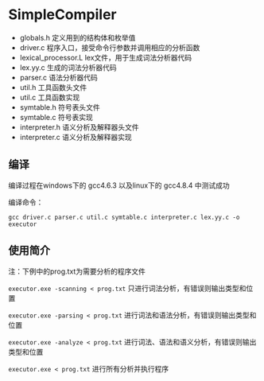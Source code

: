 # SimpleCompiler

* globals.h			定义用到的结构体和枚举值
* driver.c			程序入口，接受命令行参数并调用相应的分析函数
* lexical_processor.L	lex文件，用于生成词法分析器代码
* lex.yy.c			生成的词法分析器代码
* parser.c			语法分析器代码
* util.h				工具函数头文件
* util.c				工具函数实现
* symtable.h			符号表头文件
* symtable.c			符号表实现
* interpreter.h		语义分析及解释器头文件
* interpreter.c		语义分析及解释器实现

## 编译
编译过程在windows下的 gcc4.6.3 以及linux下的 gcc4.8.4 中测试成功

编译命令：

`gcc driver.c parser.c util.c symtable.c interpreter.c lex.yy.c -o executor`


## 使用简介

注：下例中的prog.txt为需要分析的程序文件

`executor.exe -scanning < prog.txt` 只进行词法分析，有错误则输出类型和位置

`executor.exe -parsing < prog.txt` 进行词法和语法分析，有错误则输出类型和位置

`executor.exe -analyze < prog.txt` 进行词法、语法和语义分析，有错误则输出类型和位置

`executor.exe < prog.txt` 进行所有分析并执行程序

